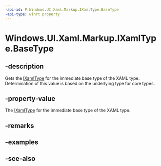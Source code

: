 ```yaml
---
-api-id: P:Windows.UI.Xaml.Markup.IXamlType.BaseType
-api-type: winrt property
---
```


<!-- Property syntax
public Windows.UI.Xaml.Markup.IXamlType BaseType { get; }
-->

# Windows.UI.Xaml.Markup.IXamlType.BaseType

## -description
Gets the [IXamlType](ixamltype.md) for the immediate base type of the XAML type. Determination of this value is based on the underlying type for core types.



## -property-value
The [IXamlType](ixamltype.md) for the immediate base type of the XAML type.

## -remarks

## -examples

## -see-also
